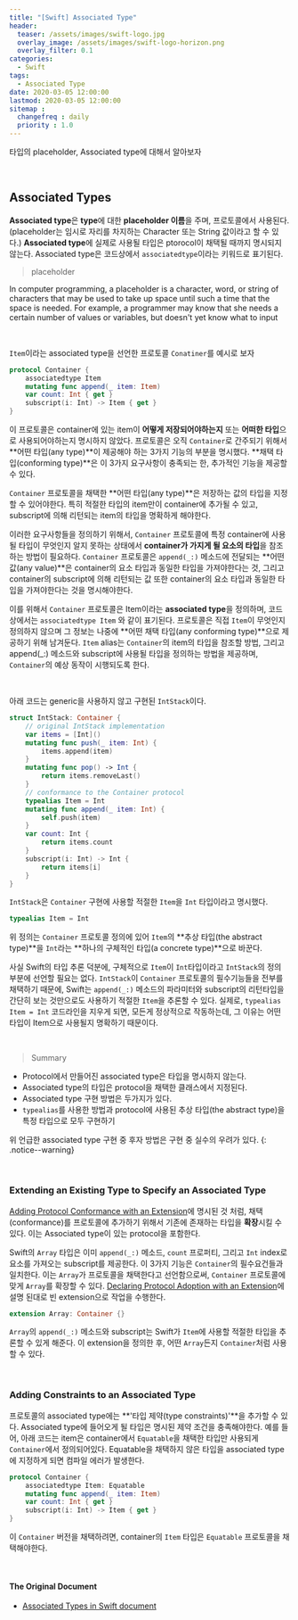 ```yaml
---
title: "[Swift] Associated Type"
header:
  teaser: /assets/images/swift-logo.jpg
  overlay_image: /assets/images/swift-logo-horizon.png
  overlay_filter: 0.1
categories:
  - Swift
tags:
  - Associated Type
date: 2020-03-05 12:00:00
lastmod: 2020-03-05 12:00:00
sitemap :
  changefreq : daily
  priority : 1.0
---
```


타입의 placeholder, Associated type에 대해서 알아보자

<br>

## Associated Types

**Associated type**은 **type**에 대한 **placeholder 이름**을 주며, 프로토콜에서 사용된다. (placeholder는 임시로 자리를 차지하는 Character 또는 String 값이라고 할 수 있다.) **Associated type**에 실제로 사용될 타입은 ptorocol이 채택될 때까지 명시되지 않는다. Associated type은 코드상에서 `associatedtype`이라는 키워드로 표기된다.

> placeholder

In computer programming, a placeholder is a character, word, or string of characters that may be used to take up space until such a time that the space is needed. For example, a programmer may know that she needs a certain number of values or variables, but doesn't yet know what to input

<br>

`Item`이라는 associated type을 선언한 프로토콜 `Conatiner`를 예시로 보자

```swift
protocol Container {
    associatedtype Item
    mutating func append(_ item: Item)
    var count: Int { get }
    subscript(i: Int) -> Item { get }
}
```

이 프로토콜은 container에 있는 item이 **어떻게 저장되어야하는지** 또는 **어떠한 타입**으로 사용되어야하는지 명시하지 않았다. 프로토콜은 오직 `Container`로 간주되기 위해서 **어떤 타입(any type)**이 제공해야 하는 3가지 기능의 부분을 명시했다. **채택 타입(conforming type)**은 이 3가지 요구사항이 충족되는 한, 추가적인 기능을 제공할 수 있다.

`Container` 프로토콜을 채택한 **어떤 타입(any type)**은 저장하는 값의 타입을 지정할 수 있어야한다. 특히 적절한 타입의 item만이 container에 추가될 수 있고, subscript에 의해 리턴되는 item의 타입을 명확하게 해야한다. 

이러한 요구사항들을 정의하기 위해서, `Container` 프로토콜에 특정 container에 사용될 타입이 무엇인지 알지 못하는 상태에서 **container가 가지게 될 요소의 타입**을 참조하는 방법이 필요하다. `Container` 프로토콜은 `append(_:)` 메소드에 전달되는 **어떤 값(any value)**은 container의 요소 타입과 동일한 타입을 가져야한다는 것, 그리고 container의 subscript에 의해 리턴되는 값 또한 container의 요소 타입과 동일한 타입을 가져야한다는 것을 명시해야한다.

이를 위해서 `Container` 프로토콜은 Item이라는 **associated type**을 정의하며, 코드상에서는 `associatedtype Item` 와 같이 표기된다. 프로토콜은 직접 `Item`이 무엇인지 정의하지 않으며 그 정보는 나중에 **어떤 채택 타입(any conforming type)**으로 제공하기 위해 남겨둔다. `Item` alias는 `Container`의 item의 타입을 참조할 방법, 그리고 append(_:) 메소드와 subscript에 사용될 타입을 정의하는 방법을 제공하며, `Container`의 예상 동작이 시행되도록 한다.

<br>

아래 코드는 generic을 사용하지 않고 구현된 `IntStack`이다. 

```swift
struct IntStack: Container {
    // original IntStack implementation
    var items = [Int]()
    mutating func push(_ item: Int) {
        items.append(item)
    }
    mutating func pop() -> Int {
        return items.removeLast()
    }
    // conformance to the Container protocol
    typealias Item = Int
    mutating func append(_ item: Int) {
        self.push(item)
    }
    var count: Int {
        return items.count
    }
    subscript(i: Int) -> Int {
        return items[i]
    }
}
```

`IntStack`은 `Container` 구현에 사용할 적절한 `Item`을 `Int` 타입이라고 명시했다.

```swift
typealias Item = Int
```

위 정의는 `Container` 프로토콜 정의에 있어 `Item`의 **추상 타입(the abstract type)**을 `Int`라는 **하나의 구체적인 타입(a concrete type)**으로 바꾼다.

사실 Swift의 타입 추론 덕분에, 구체적으로 `Item`이 `Int`타입이라고 `IntStack`의 정의 부분에 선언할 필요는 없다. `IntStack`이 `Container` 프로토콜의 필수기능들을 전부를 채택하기 때문에, Swift는 `append(_:)` 메소드의 파라미터와 subscript의 리턴타입을 간단히 보는 것만으로도 사용하기 적절한 `Item`을 추론할 수 있다. 실제로, `typealias Item = Int` 코드라인을 지우게 되면, 모든게 정상적으로 작동하는데, 그 이유는 어떤 타입이 Item으로 사용될지 명확하기 때문이다.

<br>

> Summary

- Protocol에서 만들어진 associated type은 타입을 명시하지 않는다.
- Associated type의 타입은 protocol을 채택한 클래스에서 지정된다.
- Associated type 구현 방법은 두가지가 있다.
- `typealias`를 사용한 방법과 protocol에 사용된 추상 타입(the abstract type)을 특정 타입으로 모두 구현하기

위 언급한 associated type 구현 중 후자 방법은 구현 중 실수의 우려가 있다.
{: .notice--warning}

<br>

### Extending an Existing Type to Specify an Associated Type

 [Adding Protocol Conformance with an Extension](https://docs.swift.org/swift-book/LanguageGuide/Protocols.html#ID277)에 명시된 것 처럼, 채택(conformance)를 프로토콜에 추가하기 위해서 기존에 존재하는 타입을 **확장**시킬 수 있다. 이는 Associated type이 있는 protocol을 포함한다.

Swift의 `Array` 타입은 이미 `append(_:)` 메소드, `count` 프로퍼티, 그리고 `Int` index로 요소를 가져오는 subscript를 제공한다. 이 3가지 기능은 `Container`의 필수요건들과 일치한다. 이는 `Array`가 프로토콜을 채택한다고 선언함으로써, `Container` 프로토콜에 맞게 `Array`를 확장할 수 있다. [Declaring Protocol Adoption with an Extension](https://docs.swift.org/swift-book/LanguageGuide/Protocols.html#ID278)에 설명 된대로 빈 extension으로 작업을 수행한다.

```swift
extension Array: Container {}
```

`Array`의 `append(_:)` 메소드와 subscript는 Swift가 `Item`에 사용할 적절한 타입을 추론할 수 있게 해준다. 이 extension을 정의한 후, 어떤 `Array`든지 `Container`처럼 사용할 수 있다.

<br>

### Adding Constraints to an Associated Type

프로토콜의 associated type에는 **'타입 제약(type constraints)'**을 추가할 수 있다. Associated type에 들어오게 될 타입은 명시된 제약 조건을 충족해야한다. 예를 들어, 아래 코드는 item은 container에서 `Equatable`을 채택한 타입만 사용되게 `Container`에서 정의되어있다. Equatable을 채택하지 않은 타입을 associated type에 지정하게 되면 컴파일 에러가 발생한다.

```swift
protocol Container {
    associatedtype Item: Equatable
    mutating func append(_ item: Item)
    var count: Int { get }
    subscript(i: Int) -> Item { get }
}
```

이 `Container` 버전을 채택하려면, container의 `Item` 타입은 `Equatable` 프로토콜을 채택해야한다.

<br>

#### The Original Document

- [Associated Types in Swift document](https://docs.swift.org/swift-book/LanguageGuide/Generics.html#ID189)
